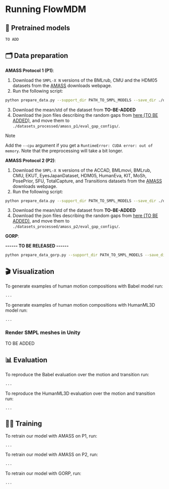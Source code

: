 
# Running FlowMDM

## 💾 Pretrained models

```bash
TO ADD
```

## 🗂️ Data preparation

<!-- <details> -->

**AMASS Protocol 1 (P1)**:

1. Download the `SMPL-X N` versions of the BMLrub, CMU and the HDM05 datasets from the [AMASS](https://amass.is.tue.mpg.de/download.php) downloads webpage.
2. Run the following script:

```bash
python prepare_data.py --support_dir PATH_TO_SMPL_MODELS --save_dir ./datasets_processed/amass_p1 --root_dir PATH_TO_AMASS_DATASET --splits_dir prepare_data/amass_p1 --out_fps 60
```

3. Download the mean/std of the dataset from **TO-BE-ADDED**
4. Download the json files describing the random gaps from [here (TO BE ADDED)](), and move them to `./datasets_processed/amass_p1/eval_gap_configs/`.

> [!NOTE]
> Add the `--cpu` argument if you get a `RuntimeError: CUDA error: out of memory`. Note that the preprocessing will take a bit longer.

**AMASS Protocol 2 (P2)**:

1. Download the `SMPL-X N` versions of the ACCAD, BMLmovi, BMLrub, CMU, EKUT, EyesJapanDataset, HDM05, HumanEva, KIT, MoSh, PosePrior, SFU, TotalCapture, and Transitions datasets from the [AMASS](https://amass.is.tue.mpg.de/download.php) downloads webpage.
2. Run the following script:

```bash
python prepare_data.py --support_dir PATH_TO_SMPL_MODELS --save_dir ./datasets_processed/amass_p2 --root_dir PATH_TO_AMASS_DATASET --splits_dir prepare_data/amass_p2 --out_fps 30
```

3. Download the mean/std of the dataset from **TO-BE-ADDED**
4. Download the json files describing the random gaps from [here (TO BE ADDED)](), and move them to `./datasets_processed/amass_p2/eval_gap_configs/`.

**GORP**:

**------ TO BE RELEASED ------**

```bash
python prepare_data_gorp.py --support_dir PATH_TO_SMPL_MODELS --save_dir PATH_TO_AMASS_DATASET --root_dir WHERE_TO_STORE_PROCESSED_DATASET --splits_dir prepare_data/gorp --out_fps 30
```

<!-- </details> -->

## 🎬 Visualization

To generate examples of human motion compositions with Babel model run:

```bash
...
```

To generate examples of human motion compositions with HumanML3D model run:

```bash
...
```


### Render SMPL meshes in Unity

TO BE ADDED



## 📊 Evaluation

To reproduce the Babel evaluation over the motion and transition run:

```bash
...
```

To reproduce the HumanML3D evaluation over the motion and transition run:

```bash
...
```


## 🏋️‍♂️ Training

To retrain our model with AMASS on P1, run:

```bash
...
```

To retrain our model with AMASS on P2, run:

```bash
...
```

To retrain our model with GORP, run:

```bash
...
```
